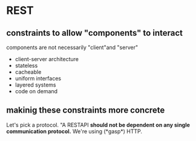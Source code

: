 # REST

## constraints to allow "components" to interact

components are not necessarily "client"and "server"

- client-server architecture
- stateless
- cacheable
- uniform interfaces
- layered systems
- code on demand

## makinig these constraints more concrete

Let's pick a protocol. "A RESTAPI **should not be dependent on any single
communication protocol.** We're using (\*gasp\*) HTTP.

